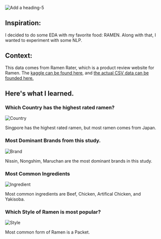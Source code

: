 ![Add a heading-5](https://user-images.githubusercontent.com/22153509/116939092-be415c80-ac39-11eb-893f-e685f0b69271.png)


##  Inspiration:
I decided to do some EDA with my favorite food: RAMEN. Along with that, I wanted to experiment with some NLP.


## Context:
This data comes from Ramen Rater, which is a product review website for Ramen. The [kaggle can be found here](https://www.kaggle.com/residentmario/ramen-ratings), and [the actual CSV data can be founded here.](https://www.theramenrater.com/resources-2/the-list/)

## Here's what I learned.

### Which Country has the highest rated ramen?
![Country](https://user-images.githubusercontent.com/22153509/116937774-bb456c80-ac37-11eb-9d18-986fe3da08b8.png)

Singpore has the highest rated ramen, but most ramen comes from Japan.

### Most Dominant Brands from this study.

![Brand](https://user-images.githubusercontent.com/22153509/116937850-d57f4a80-ac37-11eb-998e-15d5446018f5.png)

Nissin, Nongshim, Maruchan are the most dominant brands in this study.

### Most Common Ingredients

![Ingredient](https://user-images.githubusercontent.com/22153509/116937859-d912d180-ac37-11eb-9c93-3d1e9944dbdd.png)

Most common ingredients are Beef, Chicken, Artifical Chicken, and Yakisoba.

###  Which Style of Ramen is most popular?
![Style](https://user-images.githubusercontent.com/22153509/116937988-111a1480-ac38-11eb-9386-5af9dc251a16.png)

Most common form of Ramen is a Packet. 
